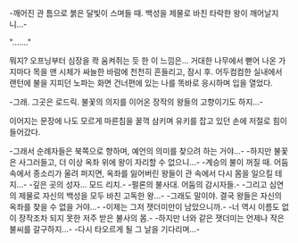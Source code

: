 -깨어진 관 틈으로 붉은 달빛이 스며들 때. 백성을 제물로 바친 타락한 왕이 깨어날지니...- 

"......." 

뭐지? 오프닝부터 심장을 콱 움켜쥐는 듯 한 이 느낌은... 
거대한 나무에서 뻗어 나온 가지마다 목을 맨 시체가 싸늘한 바람에 천천히 흔들리고, 잠시 후. 어두컴컴한 실내에서 랜턴에 불을 지피던 노파는 화면 건너편에 있는 나를 똑바로 응시하며 입을 열었다. 

-그래. 그곳은 로드릭. 불꽃의 의지를 이어온 장작의 왕들의 고향이기도 하지...- 

이어지는 문장에 나도 모르게 마른침을 꿀꺽 삼키며 유키를 잡고 있던 손에 저절로 힘이 들어갔다. 

-그래서 순례자들은 북쪽으로 향하며, 예언의 의미를 찾으려 하는 거야...- 
-하지만 불꽃은 사그러들고, 더 이상 옥좌 위에 왕이 자리할 수 없으니...- 
-계승의 불이 꺼질 때. 어둠 속에서 종소리가 울려 퍼지면, 옥좌를 잃어버린 왕들이 관 속에서 다시 몸을 일으킬 테지...- 
-깊은 곳의 성자... 모드 리치.- 
-펄론의 불사대. 어둠의 감시자들.- 
-그리고 심연의 제물로 자신의 백성을 모두 바친 고독한 왕...- 
-그래도 말이야. 결국 왕들은 자신의 옥좌를 찾을 수 없을 거야...- 
-이제는 그저 잿더미만이 남았으니까.- 
-너 역시 이름도 없이 장작조차 되지 못한 저주 받은 불사의 몸.- 
-하지만 너와 같은 잿더미는 언제나 작은 불씨를 갈구하지...- 
-다시 타오르게 될 그 날을 기다리며...- 